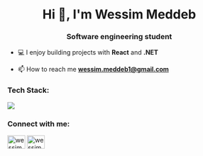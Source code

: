 <h1 align="center">Hi 👋, I'm Wessim Meddeb</h1>
<h3 align="center">Software engineering student</h3>

- 💻 I enjoy building projects with **React** and **.NET**

- 📫 How to reach me **wessim.meddeb1@gmail.com**

<h3 align="left">Tech Stack:</h3>
<p align="left">
  <a href="https://skillicons.dev">
    <img src="https://skillicons.dev/icons?i=react,nextjs,tailwind,dotnet,postgres,docker" />
  </a>
</p>


<h3 align="left">Connect with me:</h3>
<p align="left">

<a href="https://linkedin.com/in/wessim-meddeb-525617224" target="blank"><img align="center" src="https://raw.githubusercontent.com/rahuldkjain/github-profile-readme-generator/master/src/images/icons/Social/linked-in-alt.svg" alt="wessim-meddeb-525617224" height="30" width="40" /></a>
<a href="https://www.leetcode.com/wessim2" target="blank"><img align="center" src="https://raw.githubusercontent.com/rahuldkjain/github-profile-readme-generator/master/src/images/icons/Social/leet-code.svg" alt="wessim2" height="30" width="40" /></a>
</p>

